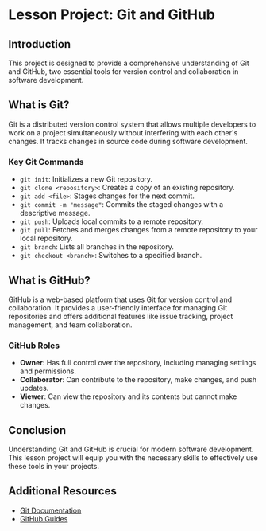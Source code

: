 # Lesson Project: Git and GitHub

## Introduction
This project is designed to provide a comprehensive understanding of Git and GitHub, two essential tools for version control and collaboration in software development. 

## What is Git?
Git is a distributed version control system that allows multiple developers to work on a project simultaneously without interfering with each other's changes. It tracks changes in source code during software development.

### Key Git Commands
- `git init`: Initializes a new Git repository.
- `git clone <repository>`: Creates a copy of an existing repository.
- `git add <file>`: Stages changes for the next commit.
- `git commit -m "message"`: Commits the staged changes with a descriptive message.
- `git push`: Uploads local commits to a remote repository.
- `git pull`: Fetches and merges changes from a remote repository to your local repository.
- `git branch`: Lists all branches in the repository.
- `git checkout <branch>`: Switches to a specified branch.

## What is GitHub?
GitHub is a web-based platform that uses Git for version control and collaboration. It provides a user-friendly interface for managing Git repositories and offers additional features like issue tracking, project management, and team collaboration.

### GitHub Roles
- **Owner**: Has full control over the repository, including managing settings and permissions.
- **Collaborator**: Can contribute to the repository, make changes, and push updates.
- **Viewer**: Can view the repository and its contents but cannot make changes.

## Conclusion
Understanding Git and GitHub is crucial for modern software development. This lesson project will equip you with the necessary skills to effectively use these tools in your projects.

## Additional Resources
- [Git Documentation](https://git-scm.com/doc)
- [GitHub Guides](https://guides.github.com/)
